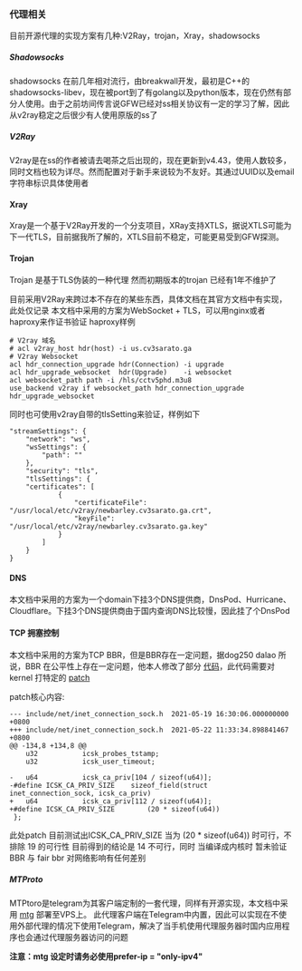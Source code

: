 ### 代理相关

目前开源代理的实现方案有几种:V2Ray，trojan，Xray，shadowsocks
##### Shadowsocks
shadowsocks 在前几年相对流行，由breakwall开发，最初是C++的 shadowsocks-libev，现在被port到了有golang以及python版本，现在仍然有部分人使用。由于之前坊间传言说GFW已经对ss相关协议有一定的学习了解，因此从v2ray稳定之后很少有人使用原版的ss了
##### V2Ray
V2ray是在ss的作者被请去喝茶之后出现的，现在更新到v4.43，使用人数较多，同时文档也较为详尽。然而配置对于新手来说较为不友好。其通过UUID以及email字符串标识具体使用者
#### Xray
Xray是一个基于V2Ray开发的一个分支项目，XRay支持XTLS，据说XTLS可能为下一代TLS，目前据我所了解的，XTLS目前不稳定，可能更易受到GFW探测。
#### Trojan
Trojan 是基于TLS伪装的一种代理 然而初期版本的trojan 已经有1年不维护了


目前采用V2Ray来跨过本不存在的某些东西，具体文档在其官方文档中有实现，此处仅记录
本文档中采用的方案为WebSocket + TLS，可以用nginx或者haproxy来作证书验证
haproxy样例
```
# V2ray 域名
# acl v2ray_host hdr(host) -i us.cv3sarato.ga
# V2ray Websocket
acl hdr_connection_upgrade hdr(Connection) -i upgrade
acl hdr_upgrade_websocket  hdr(Upgrade)    -i websocket
acl websocket_path path -i /hls/cctv5phd.m3u8
use_backend v2ray if websocket_path hdr_connection_upgrade hdr_upgrade_websocket
```
同时也可使用v2ray自带的tlsSetting来验证，样例如下
```
"streamSettings": {
    "network": "ws",
    "wsSettings": {
        "path": ""
    },
    "security": "tls",
    "tlsSettings": {
    "certificates": [
            {
                "certificateFile": "/usr/local/etc/v2ray/newbarley.cv3sarato.ga.crt",
                "keyFile": "/usr/local/etc/v2ray/newbarley.cv3sarato.ga.key"
            }
        ]
    }
}
```

#### DNS
本文档中采用的方案为一个domain下挂3个DNS提供商，DnsPod、Hurricane、Cloudflare。下挂3个DNS提供商由于国内查询DNS比较慢，因此挂了个DnsPod

#### TCP 拥塞控制
本文档中采用的方案为TCP BBR，但是BBR存在一定问题，据dog250 dalao 所说，BBR 在公平性上存在一定问题，他本人修改了部分 [代码](https://github.com/marywangran/tcp-fair-bbr/blob/main/tcp_fairbbr.c)，此代码需要对kernel 打特定的 [patch](https://github.com/masachi/ubuntu-kernel-update/blob/main/kernel.patch)

patch核心内容:
```
--- include/net/inet_connection_sock.h	2021-05-19 16:30:06.000000000 +0800
+++ include/net/inet_connection_sock.h	2021-05-22 11:33:34.898841467 +0800
@@ -134,8 +134,8 @@
	u32			  icsk_probes_tstamp;
	u32			  icsk_user_timeout;
 
-	u64			  icsk_ca_priv[104 / sizeof(u64)];
-#define ICSK_CA_PRIV_SIZE	  sizeof_field(struct inet_connection_sock, icsk_ca_priv)
+	u64			  icsk_ca_priv[112 / sizeof(u64)];
+#define ICSK_CA_PRIV_SIZE        (20 * sizeof(u64))
 };
```
此处patch 目前测试出ICSK_CA_PRIV_SIZE 当为 (20 * sizeof(u64)) 时可行，不排除 19 的可行性 目前得到的结论是 14 不可行，同时 当编译成内核时 暂未验证BBR 与 fair bbr 对网络影响有任何差别

##### MTProto
MTPtoro是telegram为其客户端定制的一套代理，同样有开源实现，本文档中采用 [mtg](https://github.com/9seconds/mtg) 部署至VPS上。
此代理客户端在Telegram中内置，因此可以实现在不使用外部代理的情况下使用Telegram，解决了当手机使用代理服务器时国内应用程序也会通过代理服务器访问的问题

**注意：mtg 设定时请务必使用prefer-ip = "only-ipv4"**
